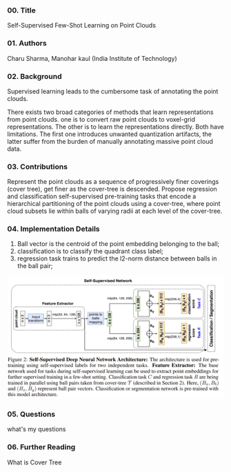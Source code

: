 ### 00. Title
Self-Supervised Few-Shot Learning on Point Clouds
### 01. Authors
Charu Sharma, Manohar kaul (India Institute of Technology)
### 02. Background
Supervised learning leads to the cumbersome task of annotating the point clouds.

There exists two broad categories of methods that learn representations from point clouds. one is to convert raw point clouds to voxel-grid representations. The other is to learn the representations directly. Both have limitations. The first one introduces unwanted quantization artifacts, the latter suffer from the burden of manually annotating massive point cloud data.

### 03. Contributions
Represent the point clouds as a sequence of progressively finer coverings (cover tree), get finer as the cover-tree is descended. Propose regression and classification self-supervised pre-training tasks that encode a hierarchical partitioning of the point clouds using a cover-tree, where point cloud subsets lie within balls of varying radii at each level of the cover-tree.
### 04. Implementation Details
1. Ball vector is the centroid of the point embedding belonging to the ball;
2. classification is to classify the quadrant class label;
3. regression task trains to predict the l2-norm distance between balls in the ball pair;

![](../04_Docs/10_fsl_pcl_01.png)


### 05. Questions
what's my questions

### 06. Further Reading

What is Cover Tree